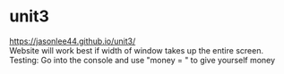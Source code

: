 # unit3
https://jasonlee44.github.io/unit3/
<br>
Website will work best if width of window takes up the entire screen. <br>
Testing: Go into the console and use "money = " to give yourself money
